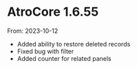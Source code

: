 # AtroCore 1.6.55
From: 2023-10-12

* Added ability to restore deleted records
* Fixed bug with filter
* Added counter for related panels